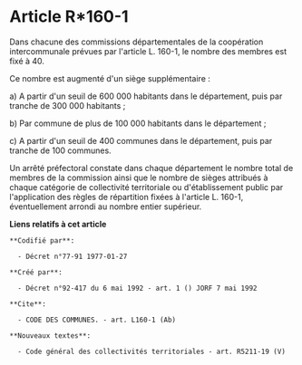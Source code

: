 # Article R*160-1

Dans chacune des commissions départementales de la coopération intercommunale prévues par l'article L. 160-1, le nombre des
membres est fixé à 40.

Ce nombre est augmenté d'un siège supplémentaire :

a) A partir d'un seuil de 600 000 habitants dans le département, puis par tranche de 300 000 habitants ;

b) Par commune de plus de 100 000 habitants dans le département ;

c) A partir d'un seuil de 400 communes dans le département, puis par tranche de 100 communes.

Un arrêté préfectoral constate dans chaque département le nombre total de membres de la commission ainsi que le nombre de
sièges attribués à chaque catégorie de collectivité territoriale ou d'établissement public par l'application des règles de
répartition fixées à l'article L. 160-1, éventuellement arrondi au nombre entier supérieur.

**Liens relatifs à cet article**

	**Codifié par**:

	  - Décret n°77-91 1977-01-27

	**Créé par**:

	  - Décret n°92-417 du 6 mai 1992 - art. 1 () JORF 7 mai 1992

	**Cite**:

	  - CODE DES COMMUNES. - art. L160-1 (Ab)

	**Nouveaux textes**:

	  - Code général des collectivités territoriales - art. R5211-19 (V)
